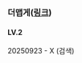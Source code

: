 ### 더맵게([링크](https://school.programmers.co.kr/learn/courses/30/lessons/42626))

#### LV.2

20250923 - X (검색)
